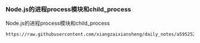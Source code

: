 ### Node.js的进程process模块和child_process

Node.js的进程process模块和child_process

```pdf
https://raw.githubusercontent.com/xiangzaixiansheng/daily_notes/a595252bebbbba43d98a94db8d7a371269559d5d/docs/nodejs_pdf/Node.js%E7%9A%84%E8%BF%9B%E7%A8%8Bprocess%E6%A8%A1%E5%9D%97%E5%92%8Cchild_process.pdf
```